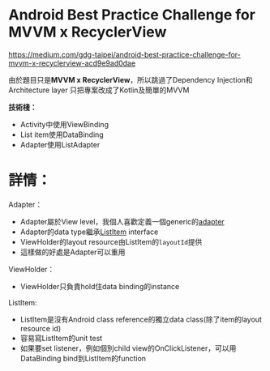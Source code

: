 # Android Best Practice Challenge for MVVM x RecyclerView

https://medium.com/gdg-taipei/android-best-practice-challenge-for-mvvm-x-recyclerview-acd9e9ad0dae

由於題目只是**MVVM x RecyclerView**，所以跳過了Dependency Injection和Architecture layer
只把專案改成了Kotlin及簡單的MVVM

**技術棧：**
- Activity中使用ViewBinding
- List item使用DataBinding
- Adapter使用ListAdapter

# 詳情：

Adapter：
- Adapter屬於View level，我個人喜歡定義一個generic的[adapter](app/src/main/java/com/example/recyclerview/RecyclerViewAdapter.kt)
- Adapter的data type繼承[ListItem](app/src/main/java/com/example/recyclerview/ListItem.kt) interface
- ViewHolder的layout resource由ListItem的`layoutId`提供
- 這樣做的好處是Adapter可以重用

ViewHolder：
- ViewHolder只負責hold住data binding的instance

ListItem:
- ListItem是沒有Android class reference的獨立data class(除了item的layout resource id)
- 容易寫ListItem的unit test
- 如果要set listener，例如個別child view的OnClickListener，可以用DataBinding bind到ListItem的function